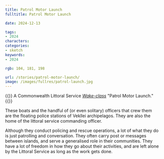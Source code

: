 ```yaml
---
title: Patrol Motor Launch
fulltitle: Patrol Motor Launch

date: 2024-12-13

tags:
- 2024
characters:
categories:
- sketch
keywords:
- 2024

rgb: 104, 181, 198

url: /stories/patrol-motor-launch/
image: /images/fullres/patrol-launch.jpg
---
```

{{<note caption>}}
A Commonwealth Littoral Service *[Wake-class](/wake-class)* "Patrol Motor Launch."
{{</note>}}

These boats and the handful of (or even solitary) officers that crew them are the floating police stations of Vekllei archipelagos. They are also the home of the littoral service commanding officer.

Although they conduct policing and rescue operations, a lot of what they do is just patrolling and conversation. They often carry post or messages between islands, and serve a generalised role in their communities. They have a lot of freedom in how they go about their activities, and are left alone by the Littoral Service as long as the work gets done.